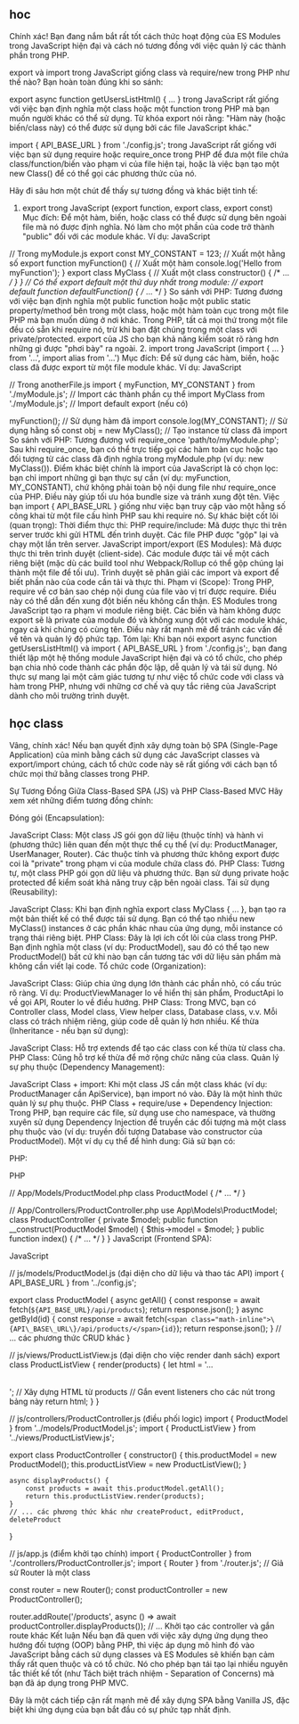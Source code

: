 ## hoc

Chính xác! Bạn đang nắm bắt rất tốt cách thức hoạt động của ES Modules trong JavaScript hiện đại và cách nó tương đồng với việc quản lý các thành phần trong PHP.

export và import trong JavaScript giống class và require/new trong PHP như thế nào?
Bạn hoàn toàn đúng khi so sánh:

export async function getUsersListHtml() { ... } trong JavaScript
rất giống với việc bạn định nghĩa một class hoặc một function trong PHP mà bạn muốn người khác có thể sử dụng. Từ khóa export nói rằng: "Hàm này (hoặc biến/class này) có thể được sử dụng bởi các file JavaScript khác."

import { API_BASE_URL } from './config.js'; trong JavaScript
rất giống với việc bạn sử dụng require hoặc require_once trong PHP để đưa một file chứa class/function/biến vào phạm vi của file hiện tại, hoặc là việc bạn tạo một new Class() để có thể gọi các phương thức của nó.

Hãy đi sâu hơn một chút để thấy sự tương đồng và khác biệt tinh tế:

1. export trong JavaScript (export function, export class, export const)
Mục đích: Để một hàm, biến, hoặc class có thể được sử dụng bên ngoài file mà nó được định nghĩa. Nó làm cho một phần của code trở thành "public" đối với các module khác.
Ví dụ:
JavaScript

// Trong myModule.js
export const MY_CONSTANT = 123; // Xuất một hằng số
export function myFunction() { // Xuất một hàm
    console.log('Hello from myFunction');
}
export class MyClass { // Xuất một class
    constructor() { /* ... */ }
}
// Có thể export default một thứ duy nhất trong module:
// export default function defaultFunction() { /* ... */ }
So sánh với PHP:
Tương đương với việc bạn định nghĩa một public function hoặc một public static property/method bên trong một class, hoặc một hàm toàn cục trong một file PHP mà bạn muốn dùng ở nơi khác.
Trong PHP, tất cả mọi thứ trong một file đều có sẵn khi require nó, trừ khi bạn đặt chúng trong một class với private/protected. export của JS cho bạn khả năng kiểm soát rõ ràng hơn những gì được "phơi bày" ra ngoài.
2. import trong JavaScript (import { ... } from '...', import alias from '...')
Mục đích: Để sử dụng các hàm, biến, hoặc class đã được export từ một file module khác.
Ví dụ:
JavaScript

// Trong anotherFile.js
import { myFunction, MY_CONSTANT } from './myModule.js'; // Import các thành phần cụ thể
import MyClass from './myModule.js'; // Import default export (nếu có)

myFunction(); // Sử dụng hàm đã import
console.log(MY_CONSTANT); // Sử dụng hằng số
const obj = new MyClass(); // Tạo instance từ class đã import
So sánh với PHP:
Tương đương với require_once 'path/to/myModule.php';
Sau khi require_once, bạn có thể trực tiếp gọi các hàm toàn cục hoặc tạo đối tượng từ các class đã định nghĩa trong myModule.php (ví dụ: new MyClass()).
Điểm khác biệt chính là import của JavaScript là có chọn lọc: bạn chỉ import những gì bạn thực sự cần (ví dụ: myFunction, MY_CONSTANT), chứ không phải toàn bộ nội dung file như require_once của PHP. Điều này giúp tối ưu hóa bundle size và tránh xung đột tên.
Việc bạn import { API_BASE_URL } giống như việc bạn truy cập vào một hằng số công khai từ một file cấu hình PHP sau khi require nó.
Sự khác biệt cốt lõi (quan trọng):
Thời điểm thực thi:
PHP require/include: Mã được thực thi trên server trước khi gửi HTML đến trình duyệt. Các file PHP được "gộp" lại và chạy một lần trên server.
JavaScript import/export (ES Modules): Mã được thực thi trên trình duyệt (client-side). Các module được tải về một cách riêng biệt (mặc dù các build tool như Webpack/Rollup có thể gộp chúng lại thành một file để tối ưu). Trình duyệt sẽ phân giải các import và export để biết phần nào của code cần tải và thực thi.
Phạm vi (Scope):
Trong PHP, require về cơ bản sao chép nội dung của file vào vị trí được require. Điều này có thể dẫn đến xung đột biến nếu không cẩn thận.
ES Modules trong JavaScript tạo ra phạm vi module riêng biệt. Các biến và hàm không được export sẽ là private của module đó và không xung đột với các module khác, ngay cả khi chúng có cùng tên. Điều này rất mạnh mẽ để tránh các vấn đề về tên và quản lý độ phức tạp.
Tóm lại:
Khi bạn nói export async function getUsersListHtml() và import { API_BASE_URL } from './config.js';, bạn đang thiết lập một hệ thống module JavaScript hiện đại và có tổ chức, cho phép bạn chia nhỏ code thành các phần độc lập, dễ quản lý và tái sử dụng. Nó thực sự mang lại một cảm giác tương tự như việc tổ chức code với class và hàm trong PHP, nhưng với những cơ chế và quy tắc riêng của JavaScript dành cho môi trường trình duyệt.

## học class

Vâng, chính xác! Nếu bạn quyết định xây dựng toàn bộ SPA (Single-Page Application) của mình bằng cách sử dụng các JavaScript classes và export/import chúng, cách tổ chức code này sẽ rất giống với cách bạn tổ chức mọi thứ bằng classes trong PHP.

Sự Tương Đồng Giữa Class-Based SPA (JS) và PHP Class-Based MVC
Hãy xem xét những điểm tương đồng chính:

Đóng gói (Encapsulation):

JavaScript Class: Một class JS gói gọn dữ liệu (thuộc tính) và hành vi (phương thức) liên quan đến một thực thể cụ thể (ví dụ: ProductManager, UserManager, Router). Các thuộc tính và phương thức không export được coi là "private" trong phạm vi của module chứa class đó.
PHP Class: Tương tự, một class PHP gói gọn dữ liệu và phương thức. Bạn sử dụng private hoặc protected để kiểm soát khả năng truy cập bên ngoài class.
Tái sử dụng (Reusability):

JavaScript Class: Khi bạn định nghĩa export class MyClass { ... }, bạn tạo ra một bản thiết kế có thể được tái sử dụng. Bạn có thể tạo nhiều new MyClass() instances ở các phần khác nhau của ứng dụng, mỗi instance có trạng thái riêng biệt.
PHP Class: Đây là lợi ích cốt lõi của class trong PHP. Bạn định nghĩa một class (ví dụ: ProductModel), sau đó có thể tạo new ProductModel() bất cứ khi nào bạn cần tương tác với dữ liệu sản phẩm mà không cần viết lại code.
Tổ chức code (Organization):

JavaScript Class: Giúp chia ứng dụng lớn thành các phần nhỏ, có cấu trúc rõ ràng. Ví dụ: ProductViewManager lo về hiển thị sản phẩm, ProductApi lo về gọi API, Router lo về điều hướng.
PHP Class: Trong MVC, bạn có Controller class, Model class, View helper class, Database class, v.v. Mỗi class có trách nhiệm riêng, giúp code dễ quản lý hơn nhiều.
Kế thừa (Inheritance - nếu bạn sử dụng):

JavaScript Class: Hỗ trợ extends để tạo các class con kế thừa từ class cha.
PHP Class: Cũng hỗ trợ kế thừa để mở rộng chức năng của class.
Quản lý sự phụ thuộc (Dependency Management):

JavaScript Class + import: Khi một class JS cần một class khác (ví dụ: ProductManager cần ApiService), bạn import nó vào. Đây là một hình thức quản lý sự phụ thuộc.
PHP Class + require/use + Dependency Injection: Trong PHP, bạn require các file, sử dụng use cho namespace, và thường xuyên sử dụng Dependency Injection để truyền các đối tượng mà một class phụ thuộc vào (ví dụ: truyền đối tượng Database vào constructor của ProductModel).
Một ví dụ cụ thể để hình dung:
Giả sử bạn có:

PHP:

PHP

// App/Models/ProductModel.php
class ProductModel { /* ... */ }

// App/Controllers/ProductController.php
use App\Models\ProductModel;
class ProductController {
    private $model;
    public function __construct(ProductModel $model) { $this->model = $model; }
    public function index() { /* ... */ }
}
JavaScript (Frontend SPA):

JavaScript

// js/models/ProductModel.js (đại diện cho dữ liệu và thao tác API)
import { API_BASE_URL } from '../config.js';

export class ProductModel {
    async getAll() {
        const response = await fetch(`${API_BASE_URL}/api/products`);
        return response.json();
    }
    async getById(id) {
        const response = await fetch(`<span class="math-inline">\{API\_BASE\_URL\}/api/products/</span>{id}`);
        return response.json();
    }
    // ... các phương thức CRUD khác
}

// js/views/ProductListView.js (đại diện cho việc render danh sách)
export class ProductListView {
    render(products) {
        let html = '<table>...</table>'; // Xây dựng HTML từ products
        // Gắn event listeners cho các nút trong bảng này
        return html;
    }
}

// js/controllers/ProductController.js (điều phối logic)
import { ProductModel } from '../models/ProductModel.js';
import { ProductListView } from '../views/ProductListView.js';

export class ProductController {
    constructor() {
        this.productModel = new ProductModel();
        this.productListView = new ProductListView();
    }

    async displayProducts() {
        const products = await this.productModel.getAll();
        return this.productListView.render(products);
    }
    // ... các phương thức khác như createProduct, editProduct, deleteProduct
}

// js/app.js (điểm khởi tạo chính)
import { ProductController } from './controllers/ProductController.js';
import { Router } from './router.js'; // Giả sử Router là một class

const router = new Router();
const productController = new ProductController();

router.addRoute('/products', async () => await productController.displayProducts());
// ... Khởi tạo các controller và gắn route khác
Kết luận
Nếu bạn đã quen với việc xây dựng ứng dụng theo hướng đối tượng (OOP) bằng PHP, thì việc áp dụng mô hình đó vào JavaScript bằng cách sử dụng classes và ES Modules sẽ khiến bạn cảm thấy rất quen thuộc và có tổ chức. Nó cho phép bạn tái tạo lại nhiều nguyên tắc thiết kế tốt (như Tách biệt trách nhiệm - Separation of Concerns) mà bạn đã áp dụng trong PHP MVC.

Đây là một cách tiếp cận rất mạnh mẽ để xây dựng SPA bằng Vanilla JS, đặc biệt khi ứng dụng của bạn bắt đầu có sự phức tạp nhất định.